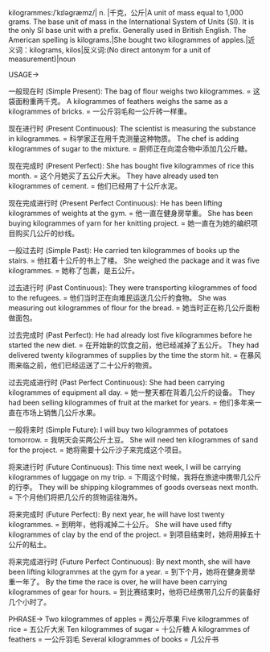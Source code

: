 kilogrammes:/ˈkɪləɡræmz/| n. |千克，公斤|A unit of mass equal to 1,000 grams.  The base unit of mass in the International System of Units (SI). It is the only SI base unit with a prefix.  Generally used in British English. The American spelling is kilograms.|She bought two kilogrammes of apples.|近义词：kilograms, kilos|反义词:(No direct antonym for a unit of measurement)|noun


USAGE->

一般现在时 (Simple Present):
The bag of flour weighs two kilogrammes. = 这袋面粉重两千克。
A kilogrammes of feathers weighs the same as a kilogrammes of bricks. = 一公斤羽毛和一公斤砖一样重。

现在进行时 (Present Continuous):
The scientist is measuring the substance in kilogrammes. = 科学家正在用千克测量这种物质。
The chef is adding kilogrammes of sugar to the mixture. = 厨师正在向混合物中添加几公斤糖。

现在完成时 (Present Perfect):
She has bought five kilogrammes of rice this month. = 这个月她买了五公斤大米。
They have already used ten kilogrammes of cement. = 他们已经用了十公斤水泥。

现在完成进行时 (Present Perfect Continuous):
He has been lifting kilogrammes of weights at the gym. = 他一直在健身房举重。
She has been buying kilogrammes of yarn for her knitting project. = 她一直在为她的编织项目购买几公斤的纱线。

一般过去时 (Simple Past):
He carried ten kilogrammes of books up the stairs. = 他扛着十公斤的书上了楼。
She weighed the package and it was five kilogrammes. = 她称了包裹，是五公斤。

过去进行时 (Past Continuous):
They were transporting kilogrammes of food to the refugees. = 他们当时正在向难民运送几公斤的食物。
She was measuring out kilogrammes of flour for the bread. = 她当时正在称几公斤面粉做面包。

过去完成时 (Past Perfect):
He had already lost five kilogrammes before he started the new diet. = 在开始新的饮食之前，他已经减掉了五公斤。
They had delivered twenty kilogrammes of supplies by the time the storm hit. = 在暴风雨来临之前，他们已经运送了二十公斤的物资。

过去完成进行时 (Past Perfect Continuous):
She had been carrying kilogrammes of equipment all day. = 她一整天都在背着几公斤的设备。
They had been selling kilogrammes of fruit at the market for years. = 他们多年来一直在市场上销售几公斤水果。

一般将来时 (Simple Future):
I will buy two kilogrammes of potatoes tomorrow. = 我明天会买两公斤土豆。
She will need ten kilogrammes of sand for the project. = 她将需要十公斤沙子来完成这个项目。

将来进行时 (Future Continuous):
This time next week, I will be carrying kilogrammes of luggage on my trip. = 下周这个时候，我将在旅途中携带几公斤的行李。
They will be shipping kilogrammes of goods overseas next month. = 下个月他们将把几公斤的货物运往海外。

将来完成时 (Future Perfect):
By next year, he will have lost twenty kilogrammes. = 到明年，他将减掉二十公斤。
She will have used fifty kilogrammes of clay by the end of the project. = 到项目结束时，她将用掉五十公斤的粘土。

将来完成进行时 (Future Perfect Continuous):
By next month, she will have been lifting kilogrammes at the gym for a year. = 到下个月，她将在健身房举重一年了。
By the time the race is over, he will have been carrying kilogrammes of gear for hours. = 到比赛结束时，他将已经携带几公斤的装备好几个小时了。



PHRASE->
Two kilogrammes of apples = 两公斤苹果
Five kilogrammes of rice = 五公斤大米
Ten kilogrammes of sugar = 十公斤糖
A kilogrammes of feathers = 一公斤羽毛
Several kilogrammes of books = 几公斤书

